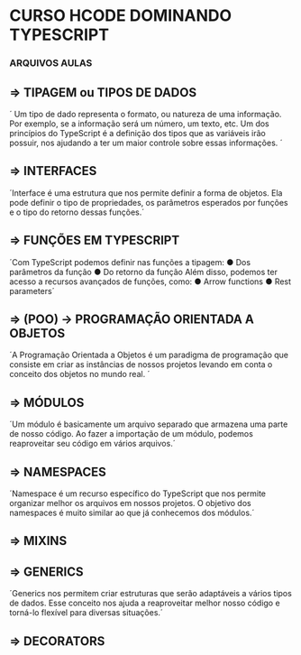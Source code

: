 # CURSO HCODE DOMINANDO TYPESCRIPT

### ARQUIVOS AULAS

## => TIPAGEM ou TIPOS DE DADOS
´ Um tipo de dado representa o formato, ou natureza de uma
informação. Por exemplo, se a informação será um número,
um texto, etc.
Um dos princípios do TypeScript é a definição dos tipos que
as variáveis irão possuir, nos ajudando a ter um maior controle
sobre essas informações. ´
## => INTERFACES
´Interface é uma estrutura que nos permite definir a forma de
objetos.
Ela pode definir o tipo de propriedades, os parâmetros
esperados por funções e o tipo do retorno dessas
funções.´

## => FUNÇÕES EM TYPESCRIPT
´Com TypeScript podemos definir nas funções a tipagem:
● Dos parâmetros da função
● Do retorno da função
Além disso, podemos ter acesso a recursos avançados de
funções, como:
● Arrow functions
● Rest parameters´
## => (POO) -> PROGRAMAÇÃO ORIENTADA A OBJETOS
´A Programação Orientada a Objetos é um paradigma de
programação que consiste em criar as instâncias de nossos
projetos levando em conta o conceito dos objetos no mundo
real. ´
## => MÓDULOS
´Um módulo é basicamente um arquivo separado que
armazena uma parte de nosso código.
Ao fazer a importação de um módulo, podemos reaproveitar
seu código em vários arquivos.´
## => NAMESPACES
´Namespace é um recurso específico do TypeScript que nos
permite organizar melhor os arquivos em nossos projetos.
O objetivo dos namespaces é muito similar ao que já
conhecemos dos módulos.´
## => MIXINS
## => GENERICS
´Generics nos permitem criar estruturas que serão adaptáveis
a vários tipos de dados.
Esse conceito nos ajuda a reaproveitar melhor nosso código e
torná-lo flexível para diversas situações.´
## => DECORATORS
